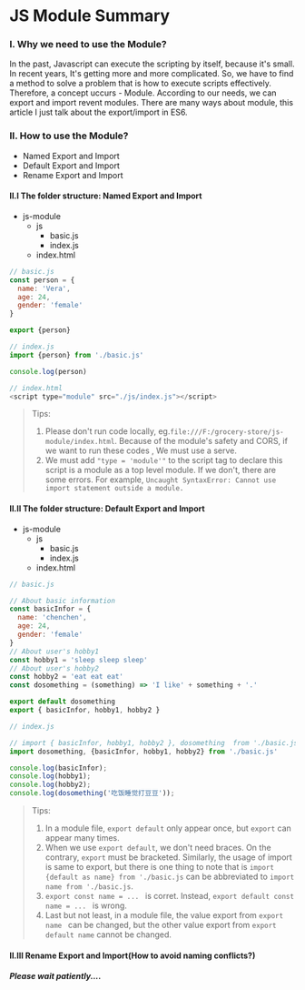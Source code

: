 # JS Module Summary
### I. Why we need to use the Module?
  In the past, Javascript can execute the scripting by itself, because it's small.  In recent years, It's getting more and more complicated.  So, we have to find a method to solve a problem that is how to execute scripts effectively. Therefore, a concept uccurs - Module. According to our needs, we can export and import revent modules. There are many ways about module, this article I just talk about the export/import in ES6.

### II. How to use the Module?
+ Named Export and Import
+ Default Export and Import
+ Rename Export and Import

#### II.I The folder structure: Named Export and Import
- js-module
  - js
    - basic.js
    - index.js
  - index.html

```Javascript
// basic.js
const person = {
  name: 'Vera',
  age: 24,
  gender: 'female'
}

export {person}
```

```Javascript
// index.js
import {person} from './basic.js'

console.log(person)
```
```Javascript
// index.html
<script type="module" src="./js/index.js"></script>
```
> Tips:
> 1. Please don't run code locally, eg.```file:///F:/grocery-store/js-module/index.html```. Because of the module's safety and CORS, if we want to run these codes , We must use a serve.
> 2. We must add ```"type = 'module'"``` to the script tag to declare this script is a module as a top level module.  If we don't, there are some errors. For example, ```Uncaught SyntaxError: Cannot use import statement outside a module.```

#### II.II The folder structure: Default Export and Import
- js-module
  - js
    - basic.js
    - index.js
  - index.html

```Javascript
// basic.js

// About basic information
const basicInfor = {
  name: 'chenchen',
  age: 24,
  gender: 'female'
}
// About user's hobby1
const hobby1 = 'sleep sleep sleep'
// About user's hobby2
const hobby2 = 'eat eat eat'
const dosomething = (something) => 'I like' + something + '.'

export default dosomething
export { basicInfor, hobby1, hobby2 }
```

```Javascript
// index.js

// import { basicInfor, hobby1, hobby2 }, dosomething  from './basic.js';   Syntax Error
import dosomething, {basicInfor, hobby1, hobby2} from './basic.js'

console.log(basicInfor);
console.log(hobby1);
console.log(hobby2);
console.log(dosomething('吃饭睡觉打豆豆'));
```

> Tips:
> 1. In a module file, ```export default``` only appear once, but ```export``` can appear many times.
> 2.  When we use ```export default```, we don't need braces. On the contrary, ```export``` must be bracketed. Similarly, the usage of import is same to export, but there is one thing to note that is ```import {default as name} from './basic.js```  can be abbreviated to ```import name from './basic.js```.
> 3. ```export const name = ... ``` is corret. Instead, ```export default const name = ... ``` is wrong.
> 4. Last but not least, in a module file, the value export from ```export name ``` can be changed, but the other value export from ```export default name``` cannot be changed.

#### II.III Rename Export and Import(How to avoid naming conflicts?)
##### Please wait patiently....




